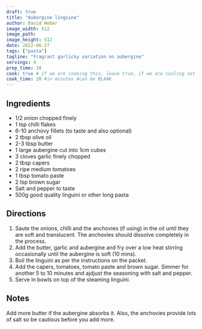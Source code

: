 ```yaml
---
draft: true
title: "Aubergine linguine"
author: David Weber
image_width: 512
image_path: 
image_height: 512
date: 2022-06-27
tags: ["pasta"]
tagline: "Fragrant garlicky variation on aubergine"
servings: 4
prep_time: 10
cook: true # If we are cooking this, leave true, if we are cooling set to false
cook_time: 20 #in minutes #can be BLANK
---
```


## Ingredients
- 1/2 onion chopped finely
- 1 tsp chilli flakes
- 6-10 anchovy fillets (to taste and also optional)
- 2 tbsp olive oil
- 2-3 tbsp butter
- 1 large aubergine cut into 1cm cubes
- 3 cloves garlic finely chopped
- 2 tbsp capers
- 2 ripe medium tomatoes
- 1 tbsp tomato paste
- 2 tsp brown sugar
- Salt and pepper to taste
- 500g good quality linguini or other long pasta

## Directions
1. Saute the onions, chilli and the anchovies (if using) in the oil until they are soft and 
   translucent. The anchovies should dissolve completely in the process. 
1. Add the  butter, garlic and aubergine and fry over a low heat stirring occasionally 
   until the aubergine is soft (10 mins). 
1. Boil the linguini as per the instructions on the packet.
1. Add the capers, tomatoes, tomato paste and brown sugar. Simmer for another 5 to 10 
   minutes and ajdjust the seasoning with salt and pepper.
1. Serve in bowls on top of the steaming linguini.

## Notes
Add more butter if the aubergine absorbs it. Also, the anchovies provide lots of salt so
be cautious before you add more.